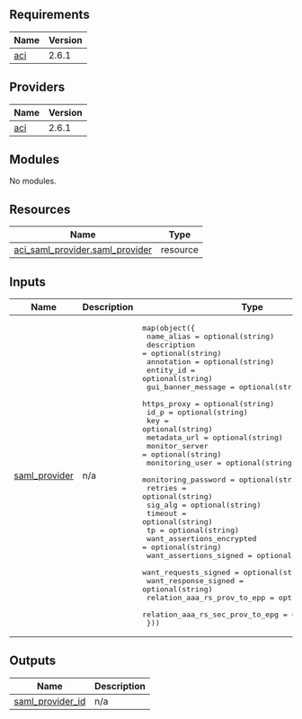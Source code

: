## Requirements

| Name | Version |
|------|---------|
| <a name="requirement_aci"></a> [aci](#requirement\_aci) | 2.6.1 |

## Providers

| Name | Version |
|------|---------|
| <a name="provider_aci"></a> [aci](#provider\_aci) | 2.6.1 |

## Modules

No modules.

## Resources

| Name | Type |
|------|------|
| [aci_saml_provider.saml_provider](https://registry.terraform.io/providers/ciscodevnet/aci/2.6.1/docs/resources/saml_provider) | resource |

## Inputs

| Name | Description | Type | Default | Required |
|------|-------------|------|---------|:--------:|
| <a name="input_saml_provider"></a> [saml\_provider](#input\_saml\_provider) | n/a | <pre>map(object({<br>    name_alias                      = optional(string)<br>    description                     = optional(string)<br>    annotation                      = optional(string)<br>    entity_id                       = optional(string)<br>    gui_banner_message              = optional(string)<br>    https_proxy                     = optional(string)<br>    id_p                            = optional(string)<br>    key                             = optional(string)<br>    metadata_url                    = optional(string)<br>    monitor_server                  = optional(string)<br>    monitoring_user                 = optional(string)<br>    monitoring_password             = optional(string)<br>    retries                         = optional(string)<br>    sig_alg                         = optional(string)<br>    timeout                         = optional(string)<br>    tp                              = optional(string)<br>    want_assertions_encrypted       = optional(string)<br>    want_assertions_signed          = optional(string)<br>    want_requests_signed            = optional(string)<br>    want_response_signed            = optional(string)<br>    relation_aaa_rs_prov_to_epp     = optional(string)<br>    relation_aaa_rs_sec_prov_to_epg = optional(string)<br>  }))</pre> | n/a | yes |

## Outputs

| Name | Description |
|------|-------------|
| <a name="output_saml_provider_id"></a> [saml\_provider\_id](#output\_saml\_provider\_id) | n/a |
